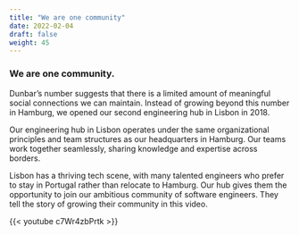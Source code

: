 ```yaml
---
title: "We are one community"
date: 2022-02-04
draft: false
weight: 45
---
```


### We are one community.

Dunbar’s number suggests that there is a limited amount of meaningful social connections we can maintain. Instead of growing beyond this number in Hamburg, we opened our second engineering hub in Lisbon in 2018.

Our engineering hub in Lisbon operates under the same organizational principles and team structures as our headquarters in Hamburg. Our teams work together seamlessly, sharing knowledge and expertise across borders.

Lisbon has a thriving tech scene, with many talented engineers who prefer to stay in Portugal rather than relocate to Hamburg. Our hub gives them the opportunity to join our ambitious community of software engineers. They tell the story of growing their community in this video.

  <div class="fdc-scroll fdc-scroll--fade-in-bottom w-full">
    {{< youtube c7Wr4zbPrtk >}}
  </div>
